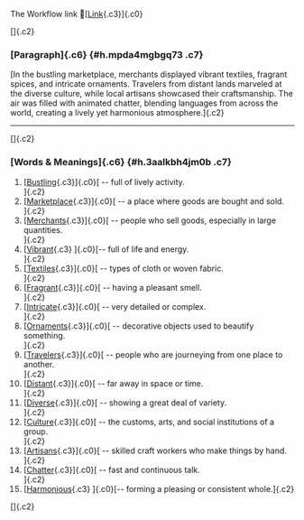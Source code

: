 The Workflow link
👏[[Link](https://www.google.com/url?q=http://www.google.com&sa=D&source=editors&ust=1758475477160244&usg=AOvVaw0tFgxX3YHJFUveJmDguJNk){.c3}]{.c0}

[]{.c2}

### [Paragraph]{.c6} {#h.mpda4mgbgq73 .c7}

[In the bustling marketplace, merchants displayed vibrant textiles,
fragrant spices, and intricate ornaments. Travelers from distant lands
marveled at the diverse culture, while local artisans showcased their
craftsmanship. The air was filled with animated chatter, blending
languages from across the world, creating a lively yet harmonious
atmosphere.]{.c2}

------------------------------------------------------------------------

[]{.c2}

### [Words & Meanings]{.c6} {#h.3aalkbh4jm0b .c7}

1.  [[Bustling](https://www.google.com/url?q=http://www.google.com&sa=D&source=editors&ust=1758475477161260&usg=AOvVaw38H9ABnBN6vMQ39zwmQf-H){.c3}]{.c0}[ --
    full of lively activity.\
    ]{.c2}
2.  [[Marketplace](https://www.google.com/url?q=http://www.google.com&sa=D&source=editors&ust=1758475477161446&usg=AOvVaw0JrdkUhA15CSOAKU0yDWmq){.c3}]{.c0}[ --
    a place where goods are bought and sold.\
    ]{.c2}
3.  [[Merchants](https://www.google.com/url?q=http://www.google.com&sa=D&source=editors&ust=1758475477161623&usg=AOvVaw231MdHuL8AX38Ahzbq9XdJ){.c3}]{.c0}[ --
    people who sell goods, especially in large quantities.\
    ]{.c2}
4.  [[Vibrant](https://www.google.com/url?q=http://www.google.com&sa=D&source=editors&ust=1758475477161788&usg=AOvVaw3tIKdA5TJhE884M-68_e6p){.c3}
    ]{.c0}[-- full of life and energy.\
    ]{.c2}
5.  [[Textiles](https://www.google.com/url?q=http://www.google.com&sa=D&source=editors&ust=1758475477162059&usg=AOvVaw0OPFuiapoBd62-o3rbG3in){.c3}]{.c0}[ --
    types of cloth or woven fabric.\
    ]{.c2}
6.  [[Fragrant](https://www.google.com/url?q=http://www.google.com&sa=D&source=editors&ust=1758475477162293&usg=AOvVaw2ZKxTJB_i0EBAHvGKXWImA){.c3}]{.c0}[ --
    having a pleasant smell.\
    ]{.c2}
7.  [[Intricate](https://www.google.com/url?q=http://www.google.com&sa=D&source=editors&ust=1758475477162519&usg=AOvVaw3__R0w2prpdqb4CH_RSKud){.c3}]{.c0}[ --
    very detailed or complex.\
    ]{.c2}
8.  [[Ornaments](https://www.google.com/url?q=http://www.google.com&sa=D&source=editors&ust=1758475477162725&usg=AOvVaw0KyORlB9hAVk1pVDrdISiw){.c3}]{.c0}[ --
    decorative objects used to beautify something.\
    ]{.c2}
9.  [[Travelers](https://www.google.com/url?q=http://www.google.com&sa=D&source=editors&ust=1758475477162982&usg=AOvVaw02o-LI5s1rDMWDjW4VvjH7){.c3}]{.c0}[ --
    people who are journeying from one place to another.\
    ]{.c2}
10. [[Distant](https://www.google.com/url?q=http://www.google.com&sa=D&source=editors&ust=1758475477163241&usg=AOvVaw02iGfF2DW8CoANUv2zAmXm){.c3}]{.c0}[ --
    far away in space or time.\
    ]{.c2}
11. [[Diverse](https://www.google.com/url?q=http://www.google.com&sa=D&source=editors&ust=1758475477163439&usg=AOvVaw1VcZl4XUMD_N6i0FCAkkBr){.c3}]{.c0}[ --
    showing a great deal of variety.\
    ]{.c2}
12. [[Culture](https://www.google.com/url?q=http://www.google.com&sa=D&source=editors&ust=1758475477163648&usg=AOvVaw0WxXRBWxggFqYOq8jhgznt){.c3}]{.c0}[ --
    the customs, arts, and social institutions of a group.\
    ]{.c2}
13. [[Artisans](https://www.google.com/url?q=http://www.google.com&sa=D&source=editors&ust=1758475477163798&usg=AOvVaw2x5LjyY35ckw9AQILWMrhG){.c3}]{.c0}[ --
    skilled craft workers who make things by hand.\
    ]{.c2}
14. [[Chatter](https://www.google.com/url?q=http://www.google.com&sa=D&source=editors&ust=1758475477163929&usg=AOvVaw1VqQAs1y2yV-_upRLI-TP8){.c3}]{.c0}[ --
    fast and continuous talk.\
    ]{.c2}
15. [[Harmonious](https://www.google.com/url?q=http://www.google.com&sa=D&source=editors&ust=1758475477164027&usg=AOvVaw1MeyDDAOpei6qrEQgqccod){.c3}
    ]{.c0}[-- forming a pleasing or consistent whole.]{.c2}

[]{.c2}
